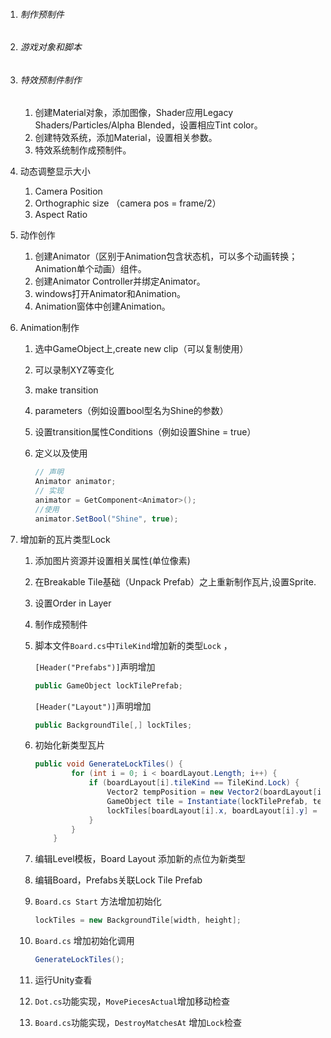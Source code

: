 1. ###### 制作预制件

2. ###### 游戏对象和脚本

3. ###### 特效预制件制作

   1. 创建Material对象，添加图像，Shader应用Legacy Shaders/Particles/Alpha Blended，设置相应Tint color。
   2. 创建特效系统，添加Material，设置相关参数。
   3. 特效系统制作成预制件。

4. 动态调整显示大小

   1. Camera Position
   2. Orthographic size （camera pos = frame/2）
   3. Aspect Ratio

5. 动作创作

   1. 创建Animator（区别于Animation包含状态机，可以多个动画转换；Animation单个动画）组件。
   2. 创建Animator Controller并绑定Animator。
   3. windows打开Animator和Animation。
   4. Animation窗体中创建Animation。

6. Animation制作

   1. 选中GameObject上,create new clip（可以复制使用）

   2. 可以录制XYZ等变化

   3. make transition

   4. parameters（例如设置bool型名为Shine的参数）

   5. 设置transition属性Conditions（例如设置Shine = true）

   6. 定义以及使用

      ```C#
      // 声明
      Animator animator;
      // 实现
      animator = GetComponent<Animator>();
      //使用
      animator.SetBool("Shine", true);
      ```

7. 增加新的瓦片类型Lock

   1. 添加图片资源并设置相关属性(单位像素)

   2. 在Breakable Tile基础（Unpack Prefab）之上重新制作瓦片,设置Sprite.

   3. 设置Order in Layer

   4. 制作成预制件

   5. 脚本文件`Board.cs`中`TileKind`增加新的类型`Lock` ，

      `[Header("Prefabs")]`声明增加

      ```c#
      public GameObject lockTilePrefab;
      ```

      `[Header("Layout")]`声明增加

      ```c#
      public BackgroundTile[,] lockTiles;

   6. 初始化新类型瓦片

      ```c#
      public void GenerateLockTiles() {
              for (int i = 0; i < boardLayout.Length; i++) {
                  if (boardLayout[i].tileKind == TileKind.Lock) {
                      Vector2 tempPosition = new Vector2(boardLayout[i].x, boardLayout[i].y);
                      GameObject tile = Instantiate(lockTilePrefab, tempPosition, Quaternion.identity);
                      lockTiles[boardLayout[i].x, boardLayout[i].y] = tile.GetComponent<BackgroundTile>();
                  }
              }
          }
      ```

   7. 编辑Level模板，Board Layout 添加新的点位为新类型

   8. 编辑Board，Prefabs关联Lock Tile Prefab

   9. `Board.cs Start` 方法增加初始化

      ```c#
      lockTiles = new BackgroundTile[width, height];
      ```

   10. `Board.cs`  增加初始化调用

       ```c#
       GenerateLockTiles();
       ```

   11. 运行Unity查看

   12. `Dot.cs`功能实现，`MovePiecesActual`增加移动检查

   13. `Board.cs`功能实现，`DestroyMatchesAt` 增加`Lock`检查

